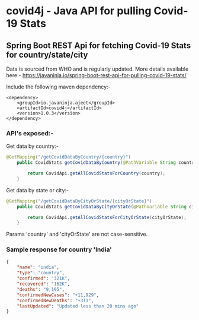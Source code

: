 # covid4j - Java API for pulling Covid-19 Stats

## Spring Boot REST Api for fetching Covid-19 Stats for country/state/city

Data is sourced from WHO and is regularly updated. More details available here:-
https://javaninja.io/spring-boot-rest-api-for-pulling-covid-19-stats/

Include the following maven dependency:-
```
<dependency>
    <groupId>io.javaninja.ajeet</groupId>
    <artifactId>covid4j</artifactId>
    <version>1.0.3</version>
</dependency>
```

### API's exposed:-
Get data by country:-
```java
@GetMapping("/getCovidDataByCountry/{country}")
    public CovidStats getCovidDataByCountry(@PathVariable String country) throws IOException {

        return CovidApi.getAllCovidStatsForCountry(country);
    }
```


Get data by state or city:-
```java
@GetMapping("/getCovidDataByCityOrState/{cityOrState}")
    public CovidStats getCovidDataByCityOrState(@PathVariable String cityOrState) throws IOException {

        return CovidApi.getAllCovidStatsForCityOrState(cityOrState);
    }
```

Params 'country' and 'cityOrState' are not case-sensitive.

### Sample response for country 'India'
```json
{
    "name": "india",
    "type": "country",
    "confirmed": "321K",
    "recovered": "162K",
    "deaths": "9,195",
    "confirmedNewCases": "+11,929",
    "confirmedNewDeaths": "+311",
    "lastUpdated": "Updated less than 20 mins ago"
}
```
